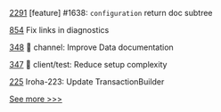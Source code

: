 
[2291](https://github.com/hyperledger/iroha/pull/2291) [feature] #1638: `configuration` return doc subtree

[854](https://github.com/hyperledger-labs/solang/pull/854) Fix links in diagnostics

[348](https://github.com/hyperledger-labs/go-perun/pull/348) 📝 channel: Improve Data documentation

[347](https://github.com/hyperledger-labs/go-perun/pull/347) :art: client/test: Reduce setup complexity

[225](https://github.com/hyperledger/iroha-java/pull/225) Iroha-223: Update TransactionBuilder


[See more >>>](https://start-here.hyperledger.org/pull-requests)
